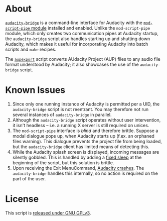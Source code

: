 # About
[`audacity-bridge`](audacity-bridge) is a command-line interface for Audacity
with the [`mod-script-pipe` module][scripting] installed and enabled. Unlike
the `mod-script-pipe` module, which only creates two communication pipes at
Audacity startup, the `audacity-bridge` script also handles starting up and
shutting down Audacity, which makes it useful for incorporating Audacity into
batch scripts and `make` recipes.

The [`aupexport`](aupexport) script converts AUdacity Project (AUP) files to
any audio file format understood by Audacity; it also showcases the use of the
`audacity-bridge` script.

[scripting]: http://manual.audacityteam.org/o/man/scripting.html "Scripting – Audacity Manual"

# Known Issues
1. Since only one running instance of Audacity is permitted per a UID, the
   `audacity-bridge` script is not reentrant. You may therefore not run several
   instances of `audacity-bridge` in parallel.
2. Although the `audacity-bridge` script operates without user intervention, it
   isn't headless – i.e. a running X server is still required on unices.
3. The `mod-script-pipe` interface is _blind_ and therefore brittle. Suppose a
   modal dialogue pops up, when Audacity starts up (f.ex. an orphaned files
   warning).  This dialogue prevents the project file from being loaded, but
   the `audacity-bridge` client has limited means of detecting this.
4. While the Audacity splash screen is displayed, incoming messages are silently
   gobbled. This is handled by adding a [fixed sleep](audacity-bridge#L41) at
   the beginning of the script, but this solution is brittle.
5. Upon receiving the Exit MenuCommand, [Audacity crashes](audacity-bridge#L61).
   The `audacity-bridge` handles this internally, so no action is required on
   the part of the user.

# License
This script is [released under GNU GPLv3](LICENSE).
